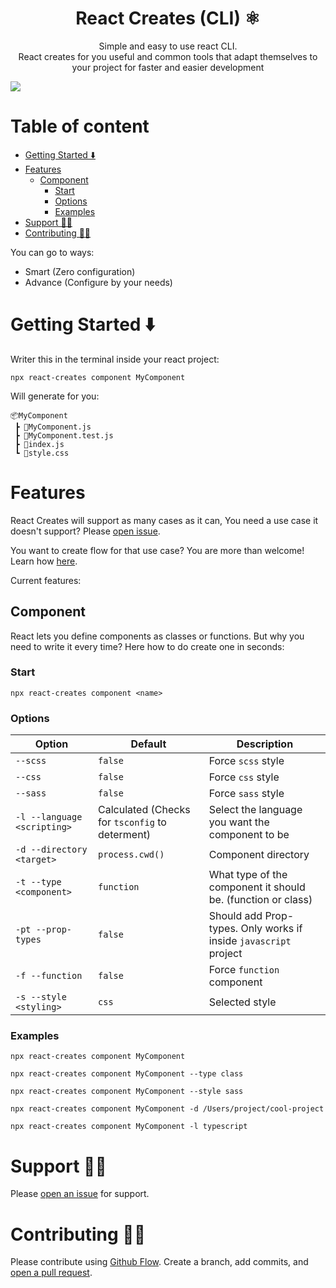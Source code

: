 <p align="center">
 <h1 align="center">
 React Creates (CLI) ⚛️
 </h1>
<p align="center">
Simple and easy to use react CLI.
 <br />
React creates for you useful and common tools that adapt themselves to your project for faster and easier development
 </p>
<img src="screencast.gif">
</p>

# Table of content

- [Getting Started ⬇️](#getting-started-⬇️)
- [Features](#features)
  - [Component](#component)
    - [Start](#start)
    - [Options](#options)
    - [Examples](#examples)
- [Support 👨‍🔧](#support-)
- [Contributing 👩‍💻](#contributing-)

You can go to ways:

- Smart (Zero configuration)
- Advance (Configure by your needs)

# Getting Started ⬇️

Writer this in the terminal inside your react project:

`npx react-creates component MyComponent`

Will generate for you:

```
📦MyComponent
 ┣ 📜MyComponent.js
 ┣ 📜MyComponent.test.js
 ┣ 📜index.js
 ┗ 📜style.css
```

# Features

React Creates will support as many cases as it can, You need a use case it doesn't support? Please [open issue](https://github.com/tzachbon/react-creates/issues/new).

You want to create flow for that use case? You are more than welcome! Learn how [here](#contributing-👩‍💻).

Current features:

## Component

React lets you define components as classes or functions.
But why you need to write it every time?
Here how to do create one in seconds:

### Start

`npx react-creates component <name>`

### Options

| Option                      | Default                                         | Description                                                      |
| --------------------------- | ----------------------------------------------- | ---------------------------------------------------------------- |
| `--scss`                    | `false`                                         | Force `scss` style                                               |
| `--css`                     | `false`                                         | Force `css` style                                                |
| `--sass`                    | `false`                                         | Force `sass` style                                               |
| `-l --language <scripting>` | Calculated (Checks for `tsconfig` to determent) | Select the language you want the component to be                 |
| `-d --directory <target>`   | `process.cwd()`                                 | Component directory                                              |
| `-t --type <component>`     | `function`                                      | What type of the component it should be. (function or class)     |
| `-pt --prop-types`          | `false`                                         | Should add Prop-types. Only works if inside `javascript` project |
| `-f --function`             | `false`                                         | Force `function` component                                       |
| `-s --style <styling>`      | `css`                                           | Selected style                                                   |

### Examples

`npx react-creates component MyComponent`

`npx react-creates component MyComponent --type class`

`npx react-creates component MyComponent --style sass`

`npx react-creates component MyComponent -d /Users/project/cool-project`

`npx react-creates component MyComponent -l typescript`

# Support 👨‍🔧

Please [open an issue](https://github.com/tzachbon/react-creates/issues/new) for support.

# Contributing 👩‍💻

Please contribute using [Github Flow](https://guides.github.com/introduction/flow/). Create a branch, add commits, and [open a pull request](https://github.com/tzachbon/react-creates/compare/).
